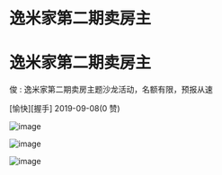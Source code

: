 # 逸米家第二期卖房主

# 逸米家第二期卖房主

俊 : 逸米家第二期卖房主题沙龙活动，名额有限，预报从速

[愉快][握手] 2019-09-08(0 赞)

![image](img/Image_020.png)

![image](img/Image_021.png)

![image](img/Image_022.png)